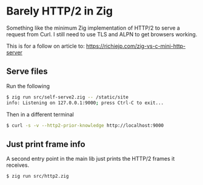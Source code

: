 # Barely HTTP/2 in Zig

Something like the minimum Zig implementation of HTTP/2 to serve a
request from Curl. I still need to use TLS and ALPN to get browsers
working.

This is for a follow on article to:
https://richiejp.com/zig-vs-c-mini-http-server

## Serve files

Run the following

```sh
$ zig run src/self-serve2.zig -- /static/site
info: Listening on 127.0.0.1:9000; press Ctrl-C to exit...

```

Then in a different terminal

```sh
$ curl -s -v --http2-prior-knowledge http://localhost:9000
```

## Just print frame info

A second entry point in the main lib just prints the HTTP/2 frames it
receives.

```sh
$ zig run src/http2.zig
```
